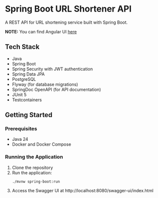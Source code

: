 # Spring Boot URL Shortener API

A REST API for URL shortening service built with Spring Boot.

**NOTE:** You can find Angular UI [here](https://github.com/sivaprasadreddy/angular-url-shortener)

## Tech Stack
* Java
* Spring Boot 
* Spring Security with JWT authentication
* Spring Data JPA
* PostgreSQL
* Flyway (for database migrations)
* SpringDoc OpenAPI (for API documentation)
* JUnit 5
* Testcontainers

## Getting Started

### Prerequisites
- Java 24
- Docker and Docker Compose

### Running the Application
1. Clone the repository
2. Run the application:
   ```
   ./mvnw spring-boot:run
   ```
3. Access the Swagger UI at http://localhost:8080/swagger-ui/index.html

